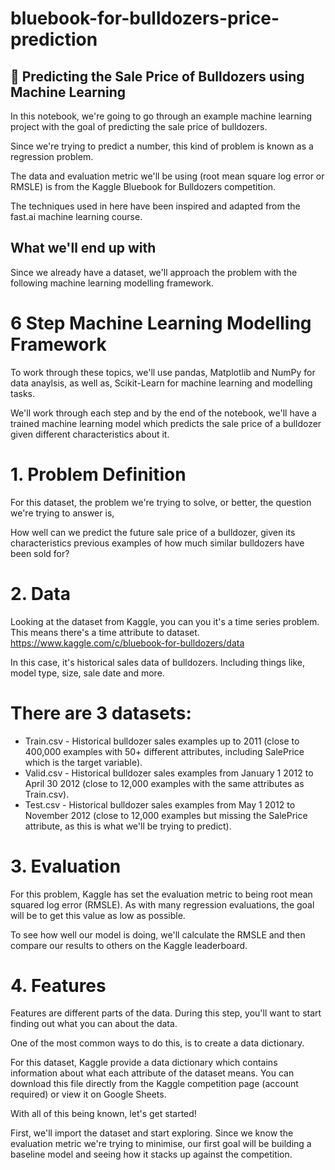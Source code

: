 # bluebook-for-bulldozers-price-prediction

## 🚜 Predicting the Sale Price of Bulldozers using Machine Learning
In this notebook, we're going to go through an example machine learning project with the goal of predicting the sale price of bulldozers.

Since we're trying to predict a number, this kind of problem is known as a regression problem.

The data and evaluation metric we'll be using (root mean square log error or RMSLE) is from the Kaggle Bluebook for Bulldozers competition.

The techniques used in here have been inspired and adapted from the fast.ai machine learning course.

## What we'll end up with
Since we already have a dataset, we'll approach the problem with the following machine learning modelling framework.


# 6 Step Machine Learning Modelling Framework
To work through these topics, we'll use pandas, Matplotlib and NumPy for data anaylsis, as well as, Scikit-Learn for machine learning and modelling tasks.


We'll work through each step and by the end of the notebook, we'll have a trained machine learning model which predicts the sale price of a bulldozer given different characteristics about it.

# 1. Problem Definition
For this dataset, the problem we're trying to solve, or better, the question we're trying to answer is,

How well can we predict the future sale price of a bulldozer, given its characteristics previous examples of how much similar bulldozers have been sold for?

# 2. Data
Looking at the dataset from Kaggle, you can you it's a time series problem. This means there's a time attribute to dataset.
https://www.kaggle.com/c/bluebook-for-bulldozers/data

In this case, it's historical sales data of bulldozers. Including things like, model type, size, sale date and more.

# There are 3 datasets:

* Train.csv - Historical bulldozer sales examples up to 2011 (close to 400,000 examples with 50+ different attributes, including SalePrice which is the target variable).
* Valid.csv - Historical bulldozer sales examples from January 1 2012 to April 30 2012 (close to 12,000 examples with the same attributes as Train.csv).
* Test.csv - Historical bulldozer sales examples from May 1 2012 to November 2012 (close to 12,000 examples but missing the SalePrice attribute, as this is what we'll be trying to predict).
# 3. Evaluation
For this problem, Kaggle has set the evaluation metric to being root mean squared log error (RMSLE). As with many regression evaluations, the goal will be to get this value as low as possible.

To see how well our model is doing, we'll calculate the RMSLE and then compare our results to others on the Kaggle leaderboard.

# 4. Features
Features are different parts of the data. During this step, you'll want to start finding out what you can about the data.

One of the most common ways to do this, is to create a data dictionary.

For this dataset, Kaggle provide a data dictionary which contains information about what each attribute of the dataset means. You can download this file directly from the Kaggle competition page (account required) or view it on Google Sheets.

With all of this being known, let's get started!

First, we'll import the dataset and start exploring. Since we know the evaluation metric we're trying to minimise, our first goal will be building a baseline model and seeing how it stacks up against the competition.

